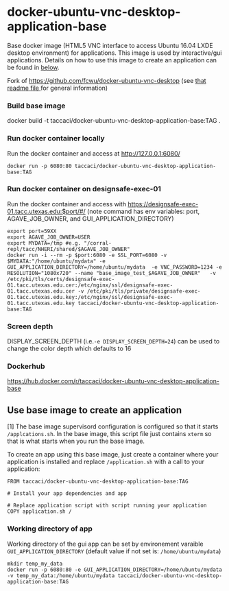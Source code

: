 docker-ubuntu-vnc-desktop-application-base
=========================

Base docker image (HTML5 VNC interface to access Ubuntu 16.04 LXDE desktop environment) for applications. This image is used by interactive/gui applications.  Details on how to use this image to create an application can be found in [below](#use-base-image-to-create-an-application).


Fork of https://github.com/fcwu/docker-ubuntu-vnc-desktop
(see [that readme file ](README_original.md) for general information)


### Build base image

docker build -t taccaci/docker-ubuntu-vnc-desktop-application-base:TAG .

### Run docker container locally

Run the docker container and access at http://127.0.0.1:6080/
```
docker run -p 6080:80 taccaci/docker-ubuntu-vnc-desktop-application-base:TAG
```

### Run docker container on designsafe-exec-01

Run the docker container and access with https://designsafe-exec-01.tacc.utexas.edu:$port/#/
(note command has env variables: port, AGAVE_JOB_OWNER, and GUI_APPLICATION_DIRECTORY)

```
export port=59XX
export AGAVE_JOB_OWNER=USER
export MYDATA=/tmp #e.g. "/corral-repl/tacc/NHERI/shared/$AGAVE_JOB_OWNER"
docker run -i --rm -p $port:6080 -e SSL_PORT=6080 -v $MYDATA:"/home/ubuntu/mydata" -e GUI_APPLICATION_DIRECTORY=/home/ubuntu/mydata  -e VNC_PASSWORD=1234 -e RESOLUTION="1080x720" --name "base_image_test_$AGAVE_JOB_OWNER"   -v /etc/pki/tls/certs/designsafe-exec-01.tacc.utexas.edu.cer:/etc/nginx/ssl/designsafe-exec-01.tacc.utexas.edu.cer -v /etc/pki/tls/private/designsafe-exec-01.tacc.utexas.edu.key:/etc/nginx/ssl/designsafe-exec-01.tacc.utexas.edu.key taccaci/docker-ubuntu-vnc-desktop-application-base:TAG
```

### Screen depth

DISPLAY_SCREEN_DEPTH (i.e.`-e DISPLAY_SCREEN_DEPTH=24`) can be used to change the color depth which defaults to 16

### Dockerhub

https://hub.docker.com/r/taccaci/docker-ubuntu-vnc-desktop-application-base

## Use base image to create an application
[1] The base image supervisord configuration is configured so that it starts `/applcations.sh`. In the base image, this script file just contains `xterm` so that is what starts when you run the base image.

To create an app using this base image, just create a container where your application is installed and replace `/application.sh` with a call to your application:

```
FROM taccaci/docker-ubuntu-vnc-desktop-application-base:TAG

# Install your app dependencies and app

# Replace application script with script running your application
COPY application.sh /
```

### Working directory of app 
Working directory of the gui app can be set by environement varaible `GUI_APPLICATION_DIRECTORY` (default value if not set is:  `/home/ubuntu/mydata`)

```
mkdir temp_my_data
docker run -p 6080:80 -e GUI_APPLICATION_DIRECTORY=/home/ubuntu/mydata -v temp_my_data:/home/ubuntu/mydata taccaci/docker-ubuntu-vnc-desktop-application-base:TAG
```
